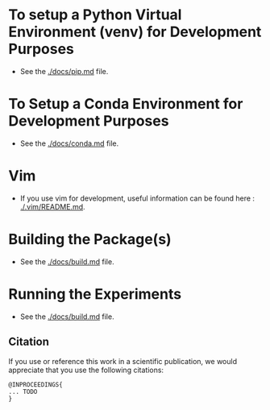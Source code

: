 # To setup a Python Virtual Environment (venv) for Development Purposes
* See the [./docs/pip.md](./docs/pip.md) file.


# To Setup a Conda Environment for Development Purposes
* See the [./docs/conda.md](./docs/conda.md) file.


# Vim
* If you use vim for development, useful information can be found here : [./.vim/README.md](./.vim/README.md).


# Building the Package(s)
* See the [./docs/build.md](./docs/build.md) file.


# Running the Experiments
* See the [./docs/build.md](./docker/README.md) file.

## Citation
If you use or reference this work in a scientific publication,
we would appreciate that you use the following citations:

```
@INPROCEEDINGS{
... TODO
}
```

